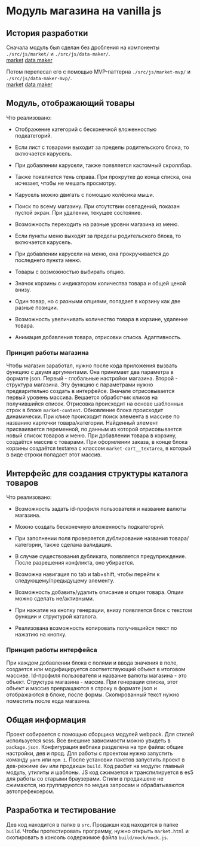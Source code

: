 # Модуль магазина на vanilla js

## История разработки

Сначала модуль был сделан без дробления на компоненты `./src/js/market/` и `./src/js/data-maker/`.  
[market](https://bluorenge.github.io/market-on-js/build/market.html)
[data maker](https://bluorenge.github.io/market-on-js/build/data-maker.html)

Потом перепесал его с помощью MVP-паттерна `./src/js/market-mvp/` и `./src/js/data-maker-mvp/`.  
[market](https://bluorenge.github.io/market-on-js/build/market-mvp.html)
[data maker](https://bluorenge.github.io/market-on-js/build/data-maker-mvp.html)

## Модуль, отображающий товары

Что реализовано:

- Отображение категорий с бесконечной вложенностью подкатегорий.

- Если лист с товарами выходит за пределы родительского блока, то включается карусель.

- При добавлении карусели, также появляется кастомный скроллбар.

- Также появляется тень справа. При прокрутке до конца списка, она исчезает, чтобы не мешать просмотру.

- Карусель можно двигать с помощью колёсика мыши.

- Поиск по всему магазину. При отсутствии совпадений, показан пустой экран. При удалении, текущее состояние.

- Возможность переходить на разные уровни магазина из меню.

- Если пункты меню выходят за пределы родительского блока, то включается карусель.

- При добавлении карусели на меню, она прокручивается до последнего пункта меню.

- Товары с возможностью выбирать опцию.

- Значок корзины с индикатором количества товара и общей ценой внизу.

- Один товар, но с разными опциями, попадает в корзину как две разные позиции.

- Возможность увеличивать количество товара в корзине, удаление товара.

- Анимация добавления товара, отрисовки списка. Адаптивность.

### Принцип работы магазина

Чтобы магазин заработал, нужно после кода приложения вызвать функцию с двумя аргументами.
Она принимает два параметра в формате json. Первый - глобальные настройки магазина. Второй - структура магазина.
Эту функцию с параметрами нужно предварительно создать в интерфейсе.
Вначале отрисовывается первый уровень массива. Вешается обработчик кликов на получившийся список.
Отрисовка происходит на основе шаблонных строк в блоке `market-content`. Обновление блока происходит динамически.
При клике происходит поиск элемента в массиве по названию карточки товара/категории.
Найденный элемент присваивается переменной, по данным из которой отрисовывается новый список товаров и меню.
При добавлении товара в корзину, создаётся массив с товарами.
При оформлении заказа, в конце блока корзины создаётся textarea с классом `market-cart__textarea`, в который в виде строки попадает этот массив.

## Интерфейс для создания структуры каталога товаров

Что реализовано:

- Возможность задать id-профиля пользователя и название валюты магазина.

- Можно создать бесконечную вложенность подкатегорий.

- При заполнении поля проверяется дублирование названия товара/категории, также сделана валидация.

- В случае существования дубликата, появляется предупреждение. После разрешения конфликта, оно убирается.

- Возможна навигация по tab и tab+shift, чтобы перейти к следующему/предыдущему элементу.

- Возможность добавить/удалить описание и опции товара. Опции можно сделать не/активными.

- При нажатие на кнопку генерации, внизу появляется блок с текстом функции и структурой каталога.

- Реализована возможность копировать получившийся текст по нажатию на кнопку.

### Принцип работы интерфейса

При каждом добавлении блока с полями и ввода значения в поле, создается или модифицируется соответствующий объект в итоговом массиве.
Id-профиля пользователя и название валюты магазина - это объект. Структура магазина - массив.
При генерации списка, этот объект и массив превращаются в строку в формате json и отображаются в блоке, после формы.
Скопированный текст нужно поместить после кода магазина.

## Общая информация

Проект собирается с помощью сборщика модулей webpack. Для стилей используется scss.
Все внешние зависимости можно увидеть в `package.json`.
Конфигурация вебпака разделена на три файла: общие настройки, дев и прод.
Для работы с проектом нужно запустить команду `yarn` или `npm i`. После установки пакетов запустить проект в дев-режиме `dev` или продакшн `build`.
Код разбит на модули: главный модуль, утилиты и шаблоны. JS код сжимается и транспилируется в es5 для работы со старыми браузерами.
Стили в продакшене не сжимаются, но группируются по медиа запросам и обрабатываются автопрефексером.

## Разработка и тестирование

Дев код находится в папке в `src`. Продакшн код находится в папке `build`.
Чтобы протестировать программу, нужно открыть `market.html` и скопировать в консоль содержимое файла `build/mock/mock.js`.
